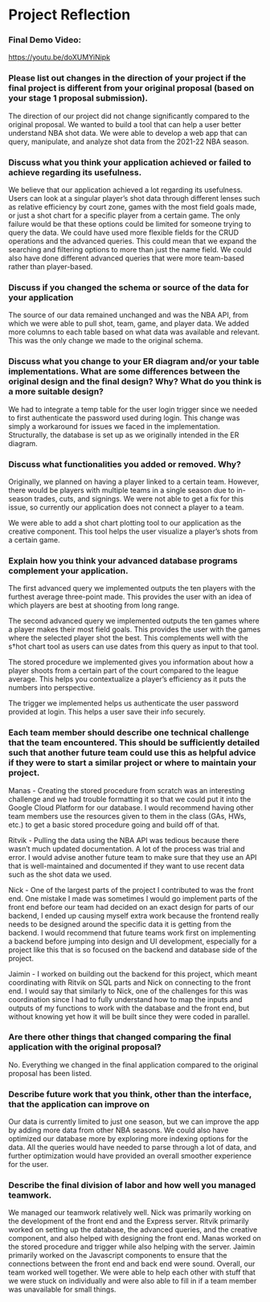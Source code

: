 # Project Reflection

### Final Demo Video:
https://youtu.be/doXUMYiNipk



### Please list out changes in the direction of your project if the final project is different from your original proposal (based on your stage 1 proposal submission).

The direction of our project did not change significantly compared to the original proposal. We wanted to build a tool that can help a user better understand NBA shot data. We were able to develop a web app that can query, manipulate, and analyze shot data from the 2021-22 NBA season.




### Discuss what you think your application achieved or failed to achieve regarding its usefulness.

We believe that our application achieved a lot regarding its usefulness. Users can look at a singular player’s shot data through different lenses such as relative efficiency by court zone, games with the most field goals made, or just a shot chart for a specific player from a certain game. The only failure would be that these options could be limited for someone trying to query the data. We could have used more flexible fields for the CRUD operations and the advanced queries. This could mean that we expand the searching and filtering options to more than just the name field. We could also have done different advanced queries that were more team-based rather than player-based.




### Discuss if you changed the schema or source of the data for your application

The source of our data remained unchanged and was the NBA API, from which we were able to pull shot, team, game, and player data. We added more columns to each table based on what data was available and relevant. This was the only change we made to the original schema.




### Discuss what you change to your ER diagram and/or your table implementations. What are some differences between the original design and the final design? Why? What do you think is a more suitable design? 

We had to integrate a temp table for the user login trigger since we needed to first authenticate the password used during login. This change was simply a workaround for issues we faced in the implementation. Structurally, the database is set up as we originally intended in the ER diagram.




### Discuss what functionalities you added or removed. Why?

Originally, we planned on having a player linked to a certain team. However, there would be players with multiple teams in a single season due to in-season trades, cuts, and signings. We were not able to get a fix for this issue, so currently our application does not connect a player to a team. 

We were able to add a shot chart plotting tool to our application as the creative component. This tool helps the user visualize a player’s shots from a certain game.




### Explain how you think your advanced database programs complement your application.

The first advanced query we implemented outputs the ten players with the furthest average three-point made. This provides the user with an idea of which players are best at shooting from long range.

The second advanced query we implemented outputs the ten games where a player makes their most field goals. This provides the user with the games where the selected player shot the best. This complements well with the s†hot chart tool as users can use dates from this query as input to that tool.

The stored procedure we implemented gives you information about how a player shoots from a certain part of the court compared to the league average. This helps you contextualize a player’s efficiency as it puts the numbers into perspective.

The trigger we implemented helps us authenticate the user password provided at login. This helps a user save their info securely.




### Each team member should describe one technical challenge that the team encountered. This should be sufficiently detailed such that another future team could use this as helpful advice if they were to start a similar project or where to maintain your project.

Manas - Creating the stored procedure from scratch was an interesting challenge and we had trouble formatting it so that we could put it into the Google Cloud Platform for our database. I would recommend having other team members use the resources given to them in the class (GAs, HWs, etc.) to get a basic stored procedure going and build off of that.


Ritvik - Pulling the data using the NBA API was tedious because there wasn’t much updated documentation. A lot of the process was trial and error. I would advise another future team to make sure that they use an API that is well-maintained and documented if they want to use recent data such as the shot data we used.


Nick - One of the largest parts of the project I contributed to was the front end. One mistake I made was sometimes I would go implement parts of the front end before our team had decided on an exact design for parts of our backend, I ended up causing myself extra work because the frontend really needs to be designed around the specific data it is getting from the backend. I would recommend that future teams work first on implementing a backend before jumping into design and UI development, especially for a project like this that is so focused on the backend and database side of the project.


Jaimin - I worked on building out the backend for this project, which meant coordinating with Ritvik on SQL parts and Nick on connecting to the front end. I would say that similarly to Nick, one of the challenges for this was coordination since I had to fully understand how to map the inputs and outputs of my functions to work with the database and the front end, but without knowing yet how it will be built since they were coded in parallel. 




### Are there other things that changed comparing the final application with the original proposal?

No. Everything we changed in the final application compared to the original proposal has been listed.




### Describe future work that you think, other than the interface, that the application can improve on

Our data is currently limited to just one season, but we can improve the app by adding more data from other NBA seasons. We could also have optimized our database more by exploring more indexing options for the data. All the queries would have needed to parse through a lot of data, and further optimization would have provided an overall smoother experience for the user.




### Describe the final division of labor and how well you managed teamwork. 

We managed our teamwork relatively well. Nick was primarily working on the development of the front end and the Express server. Ritvik primarily worked on setting up the database, the advanced queries, and the creative component, and also helped with designing the front end. Manas worked on the stored procedure and trigger while also helping with the server. Jaimin primarily worked on the Javascript components to ensure that the connections between the front end and back end were sound. Overall, our team worked well together. We were able to help each other with stuff that we were stuck on individually and were also able to fill in if a team member was unavailable for small things.
